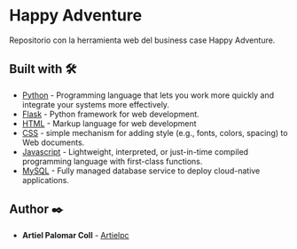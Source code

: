 # Happy Adventure

Repositorio con la herramienta web del business case Happy Adventure.

## Built with 🛠️

* [Python](https://www.python.org/) - Programming language that lets you work more quickly and integrate your systems more effectively.
* [Flask](https://flask.palletsprojects.com/en/2.0.x/) - Python framework for web development.
* [HTML](https://devdocs.io/html/) - Markup language for web development
* [CSS](https://www.w3.org/Style/CSS/Overview.en.html) - simple mechanism for adding style (e.g., fonts, colors, spacing) to Web documents.
* [Javascript](https://developer.mozilla.org/en-US/docs/Web/JavaScript) - Lightweight, interpreted, or just-in-time compiled programming language with first-class functions.
* [MySQL](https://www.mysql.com/) - Fully managed database service to deploy cloud-​native applications.

## Author ✒️

* **Artiel Palomar Coll** - [Artielpc](https://github.com/Artielpc)
